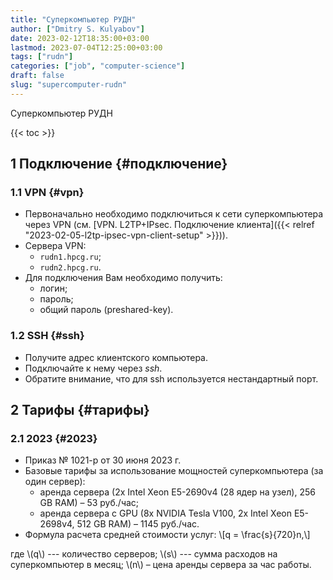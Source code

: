 ```yaml
---
title: "Суперкомпьютер РУДН"
author: ["Dmitry S. Kulyabov"]
date: 2023-02-12T18:35:00+03:00
lastmod: 2023-07-04T12:25:00+03:00
tags: ["rudn"]
categories: ["job", "computer-science"]
draft: false
slug: "supercomputer-rudn"
---
```


Суперкомпьютер РУДН

<!--more-->

{{< toc >}}


## <span class="section-num">1</span> Подключение {#подключение}


### <span class="section-num">1.1</span> VPN {#vpn}

-   Первоначально необходимо подключиться к сети суперкомпьютера через VPN (см. [VPN. L2TP+IPsec. Подключение клиента]({{< relref "2023-02-05-l2tp-ipsec-vpn-client-setup" >}})).
-   Сервера VPN:
    -   `rudn1.hpcg.ru`;
    -   `rudn2.hpcg.ru`.
-   Для подключения Вам необходимо получить:
    -   логин;
    -   пароль;
    -   общий пароль (preshared-key).


### <span class="section-num">1.2</span> SSH {#ssh}

-   Получите адрес клиентского компьютера.
-   Подключайте к нему через _ssh_.
-   Обратите внимание, что для ssh используется нестандартный порт.


## <span class="section-num">2</span> Тарифы {#тарифы}


### <span class="section-num">2.1</span> 2023 {#2023}

-   Приказ № 1021-р от 30 июня 2023 г.
-   Базовые тарифы за использование мощностей суперкомпьютера (за один сервер):
    -   аренда сервера (2x Intel Xeon E5-2690v4 (28 ядер на узел), 256 GB RAM) – 53 руб./час;
    -   аренда сервера с GPU (8x NVIDIA Tesla V100, 2x Intel Xeon E5-2698v4, 512 GB RAM) – 1145 руб./час.
-   Формула расчета средней стоимости услуг:
    \\[q = \frac{s}{720}n,\\]

где \\(q\\) --- количество серверов; \\(s\\) --- сумма расходов на суперкомпьютер в месяц; \\(n\\) – цена аренды сервера за час работы.
